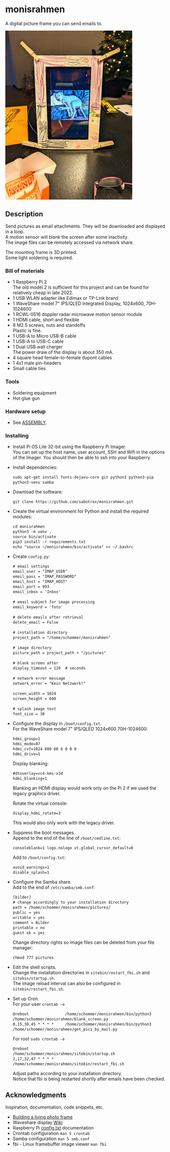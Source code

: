 # monisrahmen

A digital picture frame you can send emails to.

<img src="site_documents/assembled.jpg" width="400">

## Description

Send pictures as email attachments.
They will be downloaded and displayed in a loop.  
A motion sensor will blank the screen after some inactivity.  
The image files can be remotely accessed via network share.

The mounting frame is 3D printed.  
Some light soldering is required.

### Bill of materials

* 1 Raspberry Pi 2  
  The old model 2 is sufficient for this project and can be found for relatively cheap in late 2022.
* 1 USB WLAN adapter like Edimax or TP-Link brand
* 1 WaveShare model 7" IPS/QLED Integrated Display, 1024x600, 70H-1024600
* 1 RCWL-0516 doppler radar microwave motion sensor module
* 1 HDMI cable, short and flexible
* 8 M2.5 screws, nuts and standoffs  
  Plastic is fine.
* 1 USB-A to Micro USB-B cable
* 1 USB-A to USB-C cable
* 1 Dual USB wall charger  
  The power draw of the display is about 350 mA.
* 4 square head female-to-female dupont cables
* 1 4x1 male pin-headers
* Small cable ties

### Tools

* Soldering equipment
* Hot glue gun

### Hardware setup

* See [ASSEMBLY](site_documents/ASSEMBLY.md).

### Installing

* Install Pi OS Lite 32-bit using the Raspberry Pi Imager.  
  You can set up the host name, user account, SSH and Wifi in the options of the Imager.
  You should then be able to ssh into your Raspberry.

* Install dependencies:
    ```
    sudo apt-get install fonts-dejavu-core git python3 python3-pip python3-venv samba
    ```

* Download the software:
    ```
    git clone https://github.com/sabotrax/monisrahmen.git
    ```

* Create the virtual environment for Python and install the required modules:
    ```
    cd monisrahmen
    python3 -m venv .
    source bin/activate
    pip3 install -r requirements.txt
    echo "source ~/monisrahmen/bin/activate" >> ~/.bashrc
    ```

* Create ``config.py``:
    ```
    # email settings
    email_user = "IMAP_USER"
    email_pass = "IMAP_PASSWORD"
    email_host = "IMAP_HOST"
    email_port = 993
    email_inbox = 'Inbox'

    # email subject for image processing
    email_keyword = 'foto'

    # delete emails after retrieval
    delete_email = False

    # installation directory
    project_path = "/home/schommer/monisrahmen"

    # image directory
    picture_path = project_path + "/pictures"

    # blank screen after
    display_timeout = 120  # seconds

    # network error message
    network_error = "Kein Netzwerk!"

    screen_width = 1024
    screen_height = 600

    # splash image text
    font_size = 30
    ```

* Configure the display in ``/boot/config.txt``.  
    For the WaveShare model 7" IPS/QLED 1024x600 70H-1024600:
    ```
    hdmi_group=2
    hdmi_mode=87
    hdmi_cvt=1024 600 60 6 0 0 0
    hdmi_drive=1
    ```

    Display blanking:
    ```
    #dtoverlay=vc4-kms-v3d
    hdmi_blanking=1
    ```
    Blanking an HDMI display would work only on the Pi 2 if we used the legacy graphics driver.

    Rotate the virtual console:
    ```
    display_hdmi_rotate=3
    ```
    This would also only work with the legacy driver.

* Suppress the boot messages.  
    Append to the end of the line of ``/boot/cmdline.txt``:
    ```
    consoleblank=1 logo.nologo vt.global_cursor_default=0
    ```

    Add to ``/boot/config.txt``:
    ```
    avoid_warnings=1
    disable_splash=1
    ```

* Configure the Samba share.  
    Add to the end of ``/etc/samba/smb.conf``:
    ```
    [bilder]
    # change accordingly to your installation directory
    path = /home/schommer/monisrahmen/pictures/
    public = yes
    writable = yes
    comment = Bilder
    printable = no
    guest ok = yes
    ```

    Change directory rights so image files can be deleted from your file manager:
    ```
    chmod 777 pictures
    ```

* Edit the shell scripts.  
    Change the installation directories in ``sitebin/restart_fbi.sh`` and ``sitebin/startup.sh``.  
    The image reload interval can also be configured in ``sitebin/restart_fbi.sh``.

* Set up Cron.  
    For your user ``crontab -e``
    ```
    @reboot                /home/schommer/monisrahmen/bin/python3 /home/schommer/monisrahmen/blank_screen.py
    0,15,30,45 * * * *     /home/schommer/monisrahmen/bin/python3 /home/schommer/monisrahmen/get_pics_by_mail.py
    ```

    For root ``sudo crontab -e``
    ```
    @reboot                /home/schommer/monisrahmen/sitebin/startup.sh
    2,17,32,47 * * * *     /home/schommer/monisrahmen/sitebin/restart_fbi.sh
    ```

    Adjust paths according to your installation directory.  
    Notice that fbi is being restarted shortly after emails have been checked.

## Acknowledgments

Inspiration, documentation, code snippets, etc.
* [Building a living photo frame](https://www.ofbrooklyn.com/2014/01/2/building-photo-frame-raspberry-pi-motion-detector/)
* Waveshare display [Wiki](https://www.waveshare.com/wiki/70H-1024600) 
* Raspberry Pi [config.txt](https://www.raspberrypi.com/documentation/computers/config_txt.html) documentation
* Crontab configuration ``man 5 crontab``
* Samba configuration ``man 5 smb.conf``
* fbi - Linux framebuffer image viewer ``man fbi``
